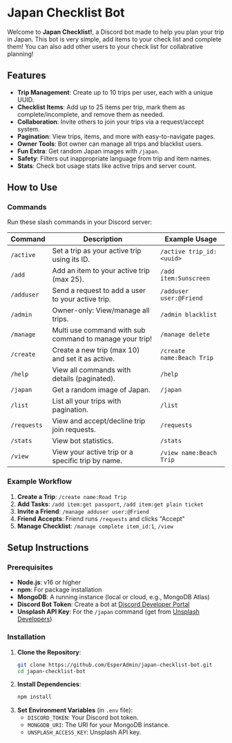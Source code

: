 # Japan Checklist Bot

Welcome to **Japan Checklist!**, a Discord bot made to help you plan your trip in Japan. This bot is very simple, add items to your check list and complete them! You can also add other users to your check list for collabrative planning!


## Features

- **Trip Management**: Create up to 10 trips per user, each with a unique UUID.
- **Checklist Items**: Add up to 25 items per trip, mark them as complete/incomplete, and remove them as needed.
- **Collaboration**: Invite others to join your trips via a request/accept system.
- **Pagination**: View trips, items, and more with easy-to-navigate pages.
- **Owner Tools**: Bot owner can manage all trips and blacklist users.
- **Fun Extra**: Get random Japan images with `/japan`.
- **Safety**: Filters out inappropriate language from trip and item names.
- **Stats**: Check bot usage stats like active trips and server count.

## How to Use

### Commands
Run these slash commands in your Discord server:

| Command           | Description                                          | Example Usage                  |
|-------------------|------------------------------------------------------|--------------------------------|
| `/active`         | Set a trip as your active trip using its ID.         | `/active trip_id:<uuid>`       |
| `/add`            | Add an item to your active trip (max 25).            | `/add item:Sunscreen`          |
| `/adduser`        | Send a request to add a user to your active trip.    | `/adduser user:@Friend`        |
| `/admin`          | Owner-only: View/manage all trips.                   | `/admin blacklist`             |
| `/manage`         | Multi use command with sub command to manage your trip! | `/manage delete`            |
| `/create`         | Create a new trip (max 10) and set it as active.     | `/create name:Beach Trip`      |
| `/help`           | View all commands with details (paginated).          | `/help`                        |
| `/japan`          | Get a random image of Japan.                         | `/japan`                       |
| `/list`           | List all your trips with pagination.                 | `/list`                        |
| `/requests`       | View and accept/decline trip join requests.          | `/requests`                    |
| `/stats`          | View bot statistics.                                 | `/stats`                       |
| `/view`           | View your active trip or a specific trip by name.    | `/view name:Beach Trip`        |

### Example Workflow
1. **Create a Trip**: `/create name:Road Trip`
2. **Add Tasks**: `/add item:get passport`, `/add item:get plain ticket`
3. **Invite a Friend**: `/manage adduser user:@Friend`
4. **Friend Accepts**: Friend runs `/requests` and clicks "Accept"
5. **Manage Checklist**: `/manage complete item_id:1`, `/view`

## Setup Instructions

### Prerequisites
- **Node.js**: v16 or higher
- **npm**: For package installation
- **MongoDB**: A running instance (local or cloud, e.g., MongoDB Atlas)
- **Discord Bot Token**: Create a bot at [Discord Developer Portal](https://discord.com/developers/applications)
- **Unsplash API Key**: For the `/japan` command (get from [Unsplash Developers](https://unsplash.com/developers))

### Installation
1. **Clone the Repository**:
   ```bash
   git clone https://github.com/EsperAdmin/japan-checklist-bot.git
   cd japan-checklist-bot
   
2. **Install Dependencies**: 
   ```bash
   npm install
   
3. **Set Environment Variables** (in `.env` file):
   - `DISCORD_TOKEN`: Your Discord bot token.
   - `MONGODB_URI`: The URI for your MongoDB instance.
   - `UNSPLASH_ACCESS_KEY`: Unsplash API key.




